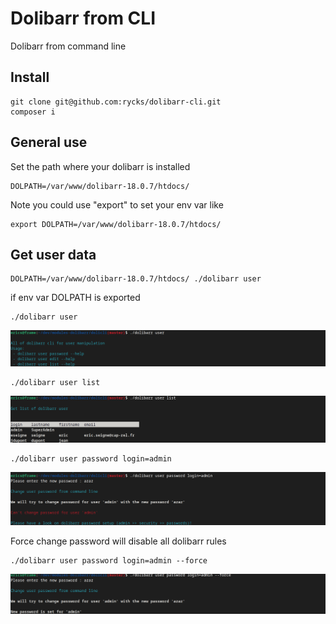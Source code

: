 # Dolibarr from CLI

Dolibarr from command line

## Install

```
git clone git@github.com:rycks/dolibarr-cli.git
composer i
```

## General use

Set the path where your dolibarr is installed

```
DOLPATH=/var/www/dolibarr-18.0.7/htdocs/
```

Note you could use "export" to set your env var like

```
export DOLPATH=/var/www/dolibarr-18.0.7/htdocs/
```


## Get user data

```
DOLPATH=/var/www/dolibarr-18.0.7/htdocs/ ./dolibarr user
```

if env var DOLPATH is exported

```
./dolibarr user
```

![img 01](doc/img/img-01.png "img")

```
./dolibarr user list
```

![img 01](doc/img/user-list-01.png "img")


```
./dolibarr user password login=admin
```

![user 01](doc/img/user-01.png "img")


Force change password will disable all dolibarr rules

```
./dolibarr user password login=admin --force
```

![user 02](doc/img/user-02.png "img")
